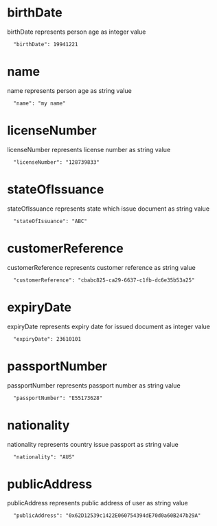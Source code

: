 # birthDate

birthDate represents person age as integer value

```
  "birthDate": 19941221
```

# name

name represents person age as string value

```
  "name": "my name"
```

# licenseNumber

licenseNumber represents license number as string value

```
  "licenseNumber": "128739833"
```

# stateOfIssuance

stateOfIssuance represents state which issue document as string value

```
  "stateOfIssuance": "ABC"
```

# customerReference

customerReference represents customer reference as string value

```
  "customerReference": "cbabc825-ca29-6637-c1fb-dc6e35b53a25"
```

# expiryDate

expiryDate represents expiry date for issued document as integer value

```
  "expiryDate": 23610101
```

# passportNumber

passportNumber represents passport number as string value

```
  "passportNumber": "E55173628"
```

# nationality

nationality represents country issue passport as string value

```
  "nationality": "AUS"
```

# publicAddress

publicAddress represents public address of user as string value

```
  "publicAddress": "0x62D12539c1422E060754394dE70d0a60B247b29A"
```
